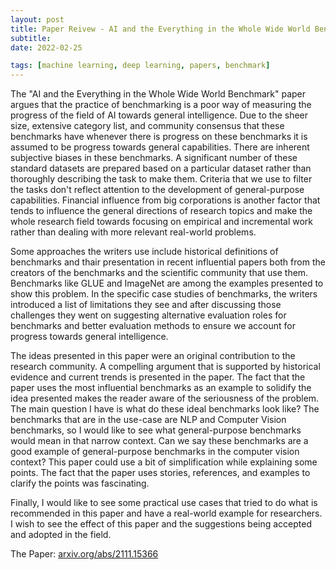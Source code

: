 ```yaml
---
layout: post
title: Paper Reivew - AI and the Everything in the Whole Wide World Benchmark
subtitle: 
date: 2022-02-25

tags: [machine learning, deep learning, papers, benchmark]
---
```




The "AI and the Everything in the Whole Wide World Benchmark" paper argues that the practice of benchmarking is a poor way of measuring the progress of the field of AI towards general intelligence. Due to the sheer size, extensive category list, and community consensus that these benchmarks have whenever there is progress on these benchmarks it is assumed to be progress towards general capabilities. There are inherent subjective biases in these benchmarks. A significant number of these standard datasets are prepared based on a particular dataset rather than thoroughly describing the task to make them. Criteria that we use to filter the tasks don't reflect attention to the development of general-purpose capabilities. Financial influence from big corporations is another factor that tends to influence the general directions of research topics and make the whole research field towards focusing on empirical and incremental work rather than dealing with more relevant real-world problems.

Some approaches the writers use include historical definitions of benchmarks and thair presentation in recent influential papers both from the creators of the benchmarks and the scientific community that use them. Benchmarks like GLUE and ImageNet are among the examples presented to show this problem.  In the specific case studies of benchmarks, the writers introduced a list of limitations they see and after discussing those challenges they went on suggesting alternative evaluation roles for benchmarks and better evaluation methods to ensure we account for progress towards general intelligence.

The ideas presented in this paper were an original contribution to the research community. A  compelling argument that is supported by historical evidence and current trends is presented in the paper. The fact that the paper uses the most influential benchmarks as an example to solidify the idea presented makes the reader aware of the seriousness of the problem. The main question I have is what do these ideal benchmarks look like?  The benchmarks that are in the use-case are NLP and Computer Vision benchmarks, so I would like to see what general-purpose benchmarks would mean in that narrow context. Can we say these benchmarks are a good example of general-purpose benchmarks in the computer vision context? This paper could use a bit of simplification while explaining some points. The fact that the paper uses stories, references, and examples to clarify the points was fascinating.

Finally, I would like to see some practical use cases that tried to do what is recommended in this paper and have a real-world example for researchers. I wish to see the effect of this paper and the suggestions being accepted and adopted in the field.


The Paper: [arxiv.org/abs/2111.15366](https://arxiv.org/abs/2111.15366)